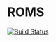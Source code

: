 ROMS
====
[![Build Status](https://secure.travis-ci.org/alfonsobonso/ROMS.png)](http://travis-ci.org/alfonsobonso/ROMS)
